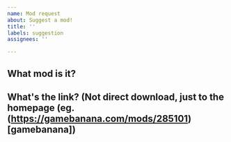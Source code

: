 ```yaml
---
name: Mod request
about: Suggest a mod!
title: ''
labels: suggestion
assignees: ''

---
```


## What mod is it?

## What's the link? (Not direct download, just to the homepage (eg. (https://gamebanana.com/mods/285101)[gamebanana])
